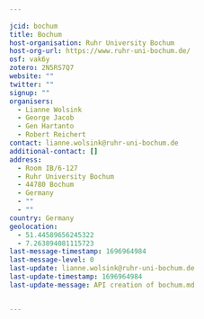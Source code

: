 ```yaml
---
    
jcid: bochum
title: Bochum
host-organisation: Ruhr University Bochum
host-org-url: https://www.ruhr-uni-bochum.de/
osf: vak6y
zotero: 2N5RS7Q7
website: ""
twitter: ""
signup: ""
organisers:
  - Lianne Wolsink
  - George Jacob
  - Gen Hartanto
  - Robert Reichert
contact: lianne.wolsink@ruhr-uni-bochum.de
additional-contact: []
address:
  - Room IB/6-127
  - Ruhr University Bochum
  - 44780 Bochum
  - Germany
  - ""
  - ""
country: Germany
geolocation:
  - 51.44589656245322
  - 7.263894081115723
last-message-timestamp: 1696964984
last-message-level: 0
last-update: lianne.wolsink@ruhr-uni-bochum.de
last-update-timestamp: 1696964984
last-update-message: API creation of bochum.md


---
```



